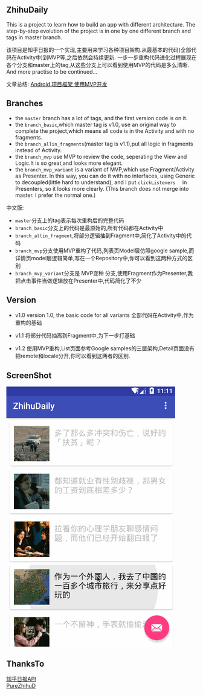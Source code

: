 ## ZhihuDaily
This is a project to learn how to build an app with different architecture.
The step-by-step evolution of the project is in one by one different branch and tags in master branch. 

该项目是知乎日报的一个实现,主要用来学习各种项目架构.从最基本的代码(全部代码在Activity中)到MVP等,之后依然会持续更新.
一步一步重构代码进化过程展现在各个分支和master上的tag,从这些分支上可以看到使用MVP的代码是多么清晰.
And more practise to be continued...

文章总结: [Android 项目框架 使用MVP开发](http://blog.csdn.net/u014099894/article/details/51388170)

## Branches
- the `master` branch has a lot of tags, and the first version code is on it.
- the `branch_basic`,which master tag is v1.0,  use an original way to complete the project,which means all code is in the Activity and with no fragments.
- the `branch_allin_fragments`(master tag is v1.1),put all logic in fragments instead of Activity.
- the `branch_mvp` use MVP to review the code, seperating the View and Logic.It is so great,and looks more elegant.
- the `branch_mvp_variant` is a variant of MVP,which use Fragment/Activity as Presenter. In this way, you can do it with no interfaces, using Generic to decoupled(little hard to understand), and I put `clickListeners  ` in Presenters, so it looks more clearly. (This branch does not merge into master. I prefer the normal one.)

中文版:

- `master`分支上的tag表示每次重构后的完整代码
- `branch_basic`分支上的代码是最原始的,所有代码都在Activity中
- `branch_allin_fragment`,将部分逻辑抽到Fragment中,简化了Activity中的代码
- `branch_mvp`分支使用MVP重构了代码,列表页Model层仿照google sample,而详情页model层逻辑简单,写在一个Repository中,你可以看到这两种方式的区别
- `branch_mvp_variant`分支是 MVP变种 分支,使用Fragment作为Presenter,我把点击事件当做逻辑放在Presenter中,代码简化了不少

## Version
- v1.0
version 1.0, the basic code for all variants
全部代码在Activity中,作为重构的基础

- v1.1
将部分代码抽离到Fragment中,为下一步打基础

- v1.2
使用MVP重构,List页面参考Google samples的三层架构,Detail页面没有把remote和locale分开,你可以看到这两者的区别.




## ScreenShot
![ZhihuDaily](images/daily.gif "Gif Example")

## ThanksTo
[知乎日报API](https://github.com/izzyleung/ZhihuDailyPurify/wiki/%E7%9F%A5%E4%B9%8E%E6%97%A5%E6%8A%A5-API-%E5%88%86%E6%9E%90)<br>
[PureZhihuD](https://github.com/laucherish/PureZhihuD)